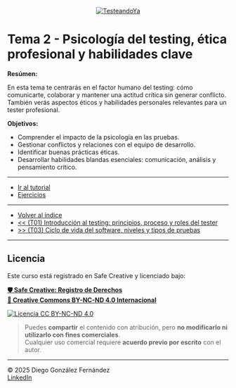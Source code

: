 <p align=center>
<a href="https://www.testeandoya.com">
  <img src="testeandoya_logo.jpg" alt="TesteandoYa" style="max-width: 20%; height: auto; display: block; margin: auto;" />
</a>
</p>

# Tema 2 - Psicología del testing, ética profesional y habilidades clave

**Resúmen:**

En esta tema te centrarás en el factor humano del testing: cómo comunicarte, colaborar y mantener una actitud crítica sin generar conflicto. También verás aspectos éticos y habilidades personales relevantes para un tester profesional.

**Objetivos:**

- Comprender el impacto de la psicología en las pruebas.
- Gestionar conflictos y relaciones con el equipo de desarrollo.
- Identificar buenas prácticas éticas.
- Desarrollar habilidades blandas esenciales: comunicación, análisis y pensamiento crítico.

---

- [Ir al tutorial](./tutorial.md)
- [Ejercicios](./ejercicios.md)

---

- [Volver al índice](../readme.md)
- [<< (T01) Introducción al testing: principios, proceso y roles del tester](../Tema01/readme.md)
- [>> (T03) Ciclo de vida del software, niveles y tipos de pruebas](../Tema03/readme.md)

---

## Licencia

Este curso está registrado en Safe Creative y licenciado bajo:

[**🛡️ Safe Creative: Registro de Derechos**](https://www.safecreative.org)  
[**🪪 Creative Commons BY-NC-ND 4.0 Internacional**](http://creativecommons.org/licenses/by-nc-nd/4.0/)

[![Licencia CC BY-NC-ND 4.0](https://licensebuttons.net/l/by-nc-nd/4.0/88x31.png)](http://creativecommons.org/licenses/by-nc-nd/4.0/)

> Puedes **compartir** el contenido con atribución, pero **no modificarlo ni utilizarlo con fines comerciales**.  
> Cualquier uso comercial requiere **acuerdo previo por escrito** con el autor.

---

© 2025 Diego González Fernández  
[LinkedIn](https://www.linkedin.com/in/diego-gonzalez-fernandez)
